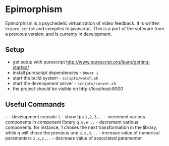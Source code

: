 # Epimorphism

Epimorphism is a psychedelic virtualization of video feedback.  It is written in `pure_script` and compiles to javascript.  This is a port of the software from a previous version, and is currenty in development.

## Setup

- get setup with purescript http://www.purescript.org/learn/getting-started/
- install purescript dependencies - `bower i`
- start the build system - `scripts/watch.sh`
- start the development server - `scripts/server.sh`
- the project should be visible on http://localhost:8000


## Useful Commands
`~` - development console
`|` - show fps
`1,2,3,..` - increment various components in component library
`q,w,e,..` - decrement various components. for instance, 1 choses the next transformation in the library, while q will chose the previous one
`a,s,d,..` - increase value of numerical paramenters
`z,x,c,..` - decreaes value of associated paramenter
